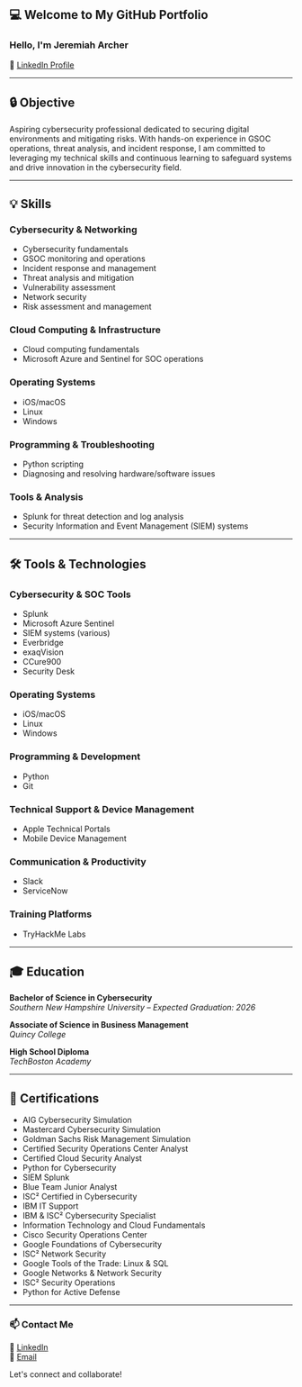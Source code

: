 ## 💻 Welcome to My GitHub Portfolio

### Hello, I'm Jeremiah Archer  
🔗 [LinkedIn Profile](#)  

---

## 🔒 Objective  
Aspiring cybersecurity professional dedicated to securing digital environments and mitigating risks. With hands-on experience in GSOC operations, threat analysis, and incident response, I am committed to leveraging my technical skills and continuous learning to safeguard systems and drive innovation in the cybersecurity field.

---

## 💡 Skills  
### **Cybersecurity & Networking**
- Cybersecurity fundamentals  
- GSOC monitoring and operations  
- Incident response and management  
- Threat analysis and mitigation  
- Vulnerability assessment  
- Network security  
- Risk assessment and management  

### **Cloud Computing & Infrastructure**
- Cloud computing fundamentals  
- Microsoft Azure and Sentinel for SOC operations  

### **Operating Systems**
- iOS/macOS  
- Linux  
- Windows  

### **Programming & Troubleshooting**
- Python scripting  
- Diagnosing and resolving hardware/software issues  

### **Tools & Analysis**
- Splunk for threat detection and log analysis  
- Security Information and Event Management (SIEM) systems  

---

## 🛠️ Tools & Technologies  

### **Cybersecurity & SOC Tools**
- Splunk  
- Microsoft Azure Sentinel  
- SIEM systems (various)  
- Everbridge  
- exaqVision  
- CCure900  
- Security Desk  

### **Operating Systems**
- iOS/macOS  
- Linux  
- Windows  

### **Programming & Development**
- Python  
- Git  

### **Technical Support & Device Management**
- Apple Technical Portals  
- Mobile Device Management  

### **Communication & Productivity**
- Slack  
- ServiceNow  

### **Training Platforms**
- TryHackMe Labs  

---

## 🎓 Education  
**Bachelor of Science in Cybersecurity**  
_Southern New Hampshire University – Expected Graduation: 2026_  

**Associate of Science in Business Management**  
_Quincy College_  

**High School Diploma**  
_TechBoston Academy_  

---

## 🏅 Certifications  
- AIG Cybersecurity Simulation  
- Mastercard Cybersecurity Simulation  
- Goldman Sachs Risk Management Simulation  
- Certified Security Operations Center Analyst  
- Certified Cloud Security Analyst  
- Python for Cybersecurity  
- SIEM Splunk  
- Blue Team Junior Analyst  
- ISC² Certified in Cybersecurity  
- IBM IT Support  
- IBM & ISC² Cybersecurity Specialist  
- Information Technology and Cloud Fundamentals  
- Cisco Security Operations Center  
- Google Foundations of Cybersecurity  
- ISC² Network Security  
- Google Tools of the Trade: Linux & SQL  
- Google Networks & Network Security  
- ISC² Security Operations  
- Python for Active Defense  

---

### 📫 Contact Me  
💼 [LinkedIn](#)  
📧 [Email](#)  

Let's connect and collaborate!
